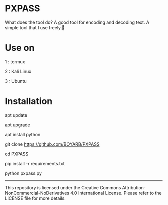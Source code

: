# PXPASS
What does the tool do? A good tool for encoding and decoding text. A simple tool that I use freely.💫

# Use on
1 : termux

2 : Kali Linux

3 : Ubuntu

# Installation
apt update

apt upgrade

apt install python

git clone https://github.com/BOYARB/PXPASS

cd PXPASS

pip install -r requirements.txt

python pxpass.py
_____________________________________
This repository is licensed under the Creative Commons Attribution-NonCommercial-NoDerivatives 4.0 International License. Please refer to the LICENSE file for more details.
